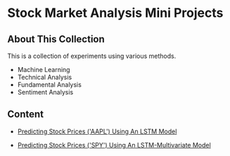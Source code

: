 # Stock Market Analysis Mini Projects

## About This Collection
This is a collection of experiments using various methods.
* Machine Learning
* Technical Analysis
* Fundamental Analysis
* Sentiment Analysis

## Content
 * [Predicting Stock Prices ('AAPL') Using An LSTM Model](https://github.com/jinwei-ang/Stock-Market-Analysis-Mini-Projects/tree/main/LSTM-Closing%20Price-AAPL(2021-06-27))
 
  * [Predicting Stock Prices ('SPY') Using An LSTM-Multivariate Model](https://github.com/jinwei-ang/Stock-Market-Analysis-Mini-Projects/tree/main/LSTM-Multivariate%20-SPY(2021-07-02))
 

